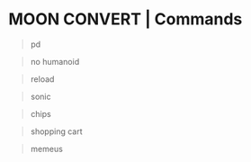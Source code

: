 # MOON CONVERT | Commands
> pd

> no humanoid

> reload

> sonic

> chips

> shopping cart

> memeus
